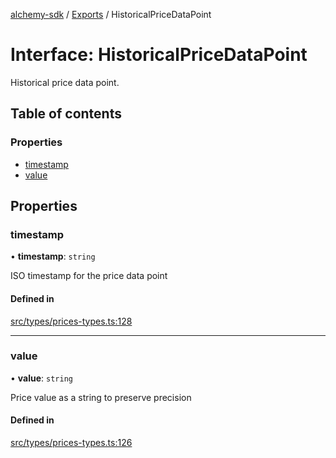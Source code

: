 [alchemy-sdk](../README.md) / [Exports](../modules.md) / HistoricalPriceDataPoint

# Interface: HistoricalPriceDataPoint

Historical price data point.

## Table of contents

### Properties

- [timestamp](HistoricalPriceDataPoint.md#timestamp)
- [value](HistoricalPriceDataPoint.md#value)

## Properties

### timestamp

• **timestamp**: `string`

ISO timestamp for the price data point

#### Defined in

[src/types/prices-types.ts:128](https://github.com/alchemyplatform/alchemy-sdk-js/blob/873c9882/src/types/prices-types.ts#L128)

___

### value

• **value**: `string`

Price value as a string to preserve precision

#### Defined in

[src/types/prices-types.ts:126](https://github.com/alchemyplatform/alchemy-sdk-js/blob/873c9882/src/types/prices-types.ts#L126)
